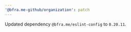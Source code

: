 ```yaml
---
'@bfra.me-github/organization': patch
---
```


Updated dependency `@bfra.me/eslint-config` to `0.20.11`.
